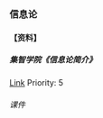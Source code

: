 ### 信息论  
  
#### 【资料】  
  
##### 集智学院《信息论简介》  
  
[Link](https://campus.swarma.org/course/3164)
Priority: 5  
  
###### 课件  



